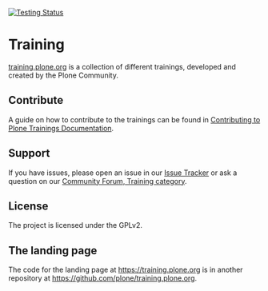 [![Testing Status](https://github.com/plone/training/actions/workflows/test.yml/badge.svg?branch=main "Testing Status")](https://github.com/plone/training/actions/workflows/test.yml)

# Training

[training.plone.org](https://training.plone.org/5/) is a collection of different trainings, developed and created by the Plone Community.


## Contribute

A guide on how to contribute to the trainings can be found in [Contributing to Plone Trainings Documentation](https://training.plone.org/5/contributing/).


## Support

If you have issues, please open an issue in our [Issue Tracker](https://github.com/plone/training/issues) or ask a question on our [Community Forum, Training category](https://community.plone.org/c/training/46).


## License

The project is licensed under the GPLv2.


## The landing page

The code for the landing page at https://training.plone.org is in another repository at https://github.com/plone/training.plone.org.
